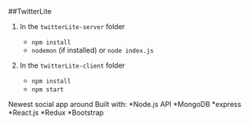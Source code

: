 ##TwitterLite

1.  In the `twitterLite-server` folder

    * `npm install`
    * `nodemon` (if installed) or `node index.js`

2.  In the `twitterLite-client` folder

    * `npm install`
    * `npm start`



Newest social app around
Built with:
  *Node.js API
  *MongoDB
  *express
  *React.js
  *Redux
  *Bootstrap
